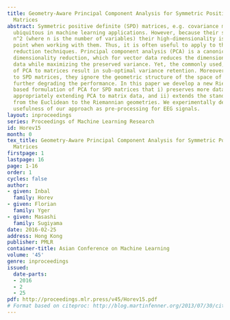 ```yaml
---
title: Geometry-Aware Principal Component Analysis for Symmetric Positive Definite
  Matrices
abstract: Symmetric positive definite (SPD) matrices, e.g. covariance matrices, are
  ubiquitous in machine learning applications. However, because their size grows as
  n^2 (where n is the number of variables) their high-dimensionality is a crucial
  point when working with them. Thus, it is often useful to apply to them dimensionality
  reduction techniques. Principal component analysis (PCA) is a canonical tool for
  dimensionality reduction, which for vector data reduces the dimension of the input
  data while maximizing the preserved variance. Yet, the commonly used, naive extensions
  of PCA to matrices result in sub-optimal variance retention. Moreover, when applied
  to SPD matrices, they ignore the geometric structure of the space of SPD matrices,
  further degrading the performance. In this paper we develop a new Riemannian geometry
  based formulation of PCA for SPD matrices that i) preserves more data variance by
  appropriately extending PCA to matrix data, and ii) extends the standard definition
  from the Euclidean to the Riemannian geometries. We experimentally demonstrate the
  usefulness of our approach as pre-processing for EEG signals.
layout: inproceedings
series: Proceedings of Machine Learning Research
id: Horev15
month: 0
tex_title: Geometry-Aware Principal Component Analysis for Symmetric Positive Definite
  Matrices
firstpage: 1
lastpage: 16
page: 1-16
order: 1
cycles: false
author:
- given: Inbal
  family: Horev
- given: Florian
  family: Yger
- given: Masashi
  family: Sugiyama
date: 2016-02-25
address: Hong Kong
publisher: PMLR
container-title: Asian Conference on Machine Learning
volume: '45'
genre: inproceedings
issued:
  date-parts:
  - 2016
  - 2
  - 25
pdf: http://proceedings.mlr.press/v45/Horev15.pdf
# Format based on citeproc: http://blog.martinfenner.org/2013/07/30/citeproc-yaml-for-bibliographies/
---
```

